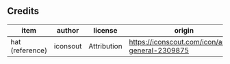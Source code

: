 ## Credits

| item             | author   | license     | origin |
| ----             | ------   | -------     | ------ |
| hat (reference)  | iconsout | Attribution | https://iconscout.com/icon/army-general-2309875 |
